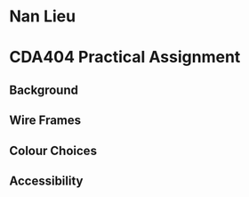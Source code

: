 # Nan Lieu
# CDA404 Practical Assignment

## Background

## Wire Frames

## Colour Choices

## Accessibility